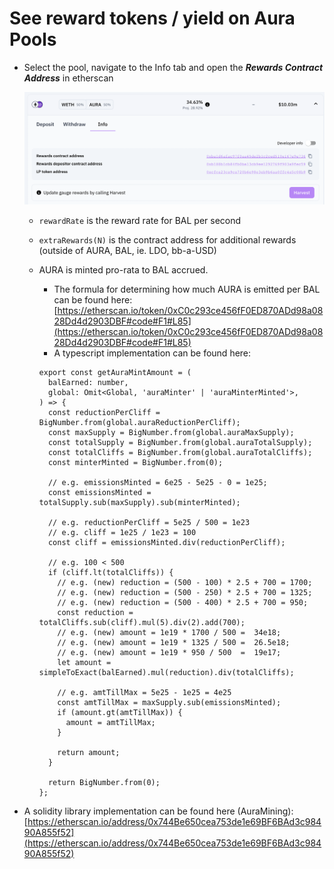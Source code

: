 # See reward tokens / yield on Aura Pools



*   Select the pool, navigate to the Info tab and open the _**Rewards Contract Address**_ in etherscan



    ![Screenshot 2022-11-01 at 10.53.01.png](<../../.gitbook/assets/Screenshot 2022-11-01 at 10.53.01.png>)

    * `rewardRate` is the reward rate for BAL per second
    * `extraRewards(N)` is the contract address for additional rewards (outside of AURA, BAL, ie. LDO, bb-a-USD)
    *   AURA is minted pro-rata to BAL accrued.

        * The formula for determining how much AURA is emitted per BAL can be found here: [https://etherscan.io/token/0xC0c293ce456fF0ED870ADd98a0828Dd4d2903DBF#code#F1#L85](https://etherscan.io/token/0xC0c293ce456fF0ED870ADd98a0828Dd4d2903DBF#code#F1#L85)
        * A typescript implementation can be found here:



        ```tsx
        export const getAuraMintAmount = (
          balEarned: number,
          global: Omit<Global, 'auraMinter' | 'auraMinterMinted'>,
        ) => {
          const reductionPerCliff = BigNumber.from(global.auraReductionPerCliff);
          const maxSupply = BigNumber.from(global.auraMaxSupply);
          const totalSupply = BigNumber.from(global.auraTotalSupply);
          const totalCliffs = BigNumber.from(global.auraTotalCliffs);
          const minterMinted = BigNumber.from(0);
         
          // e.g. emissionsMinted = 6e25 - 5e25 - 0 = 1e25;
          const emissionsMinted = totalSupply.sub(maxSupply).sub(minterMinted);
         
          // e.g. reductionPerCliff = 5e25 / 500 = 1e23
          // e.g. cliff = 1e25 / 1e23 = 100
          const cliff = emissionsMinted.div(reductionPerCliff);
         
          // e.g. 100 < 500
          if (cliff.lt(totalCliffs)) {
            // e.g. (new) reduction = (500 - 100) * 2.5 + 700 = 1700;
            // e.g. (new) reduction = (500 - 250) * 2.5 + 700 = 1325;
            // e.g. (new) reduction = (500 - 400) * 2.5 + 700 = 950;
            const reduction = totalCliffs.sub(cliff).mul(5).div(2).add(700);
            // e.g. (new) amount = 1e19 * 1700 / 500 =  34e18;
            // e.g. (new) amount = 1e19 * 1325 / 500 =  26.5e18;
            // e.g. (new) amount = 1e19 * 950 / 500  =  19e17;
            let amount = simpleToExact(balEarned).mul(reduction).div(totalCliffs);
         
            // e.g. amtTillMax = 5e25 - 1e25 = 4e25
            const amtTillMax = maxSupply.sub(emissionsMinted);
            if (amount.gt(amtTillMax)) {
              amount = amtTillMax;
            }
         
            return amount;
          }
         
          return BigNumber.from(0);
        };
        ```


* A solidity library implementation can be found here (AuraMining): [https://etherscan.io/address/0x744Be650cea753de1e69BF6BAd3c98490A855f52](https://etherscan.io/address/0x744Be650cea753de1e69BF6BAd3c98490A855f52)

